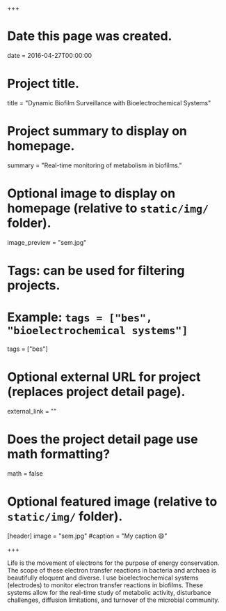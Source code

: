 +++
# Date this page was created.
date = 2016-04-27T00:00:00

# Project title.
title = "Dynamic Biofilm Surveillance with Bioelectrochemical Systems"

# Project summary to display on homepage.
summary = "Real-time monitoring of metabolism in biofilms."

# Optional image to display on homepage (relative to `static/img/` folder).
image_preview = "sem.jpg"

# Tags: can be used for filtering projects.
# Example: `tags = ["bes", "bioelectrochemical systems"]`
tags = ["bes"]

# Optional external URL for project (replaces project detail page).
external_link = ""

# Does the project detail page use math formatting?
math = false

# Optional featured image (relative to `static/img/` folder).
[header]
image = "sem.jpg"
#caption = "My caption :smile:"

+++

Life is the movement of electrons for the purpose of energy conservation. The scope of these electron transfer reactions in bacteria and archaea is beautifully eloquent and diverse. I use bioelectrochemical systems (electrodes) to monitor electron transfer reactions in biofilms. These systems allow for the real-time study of metabolic activity, disturbance challenges, diffusion limitations, and turnover of the microbial community.